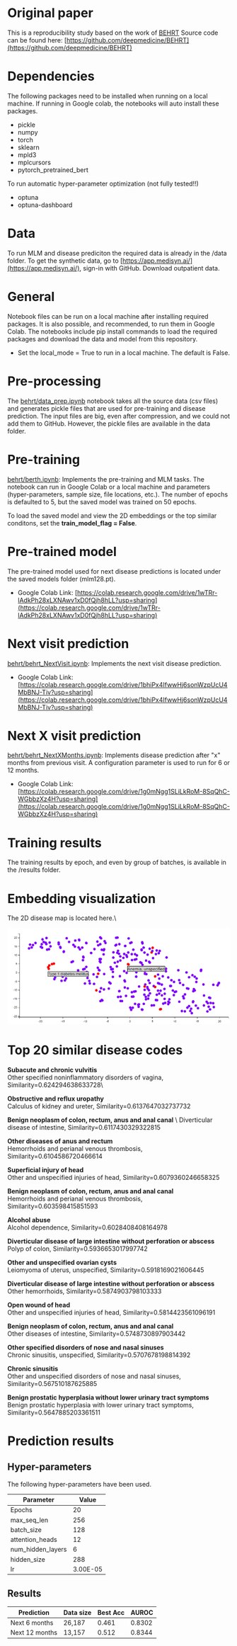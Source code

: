 
# Original paper
This is a reproducibility study based on the work of [BEHRT](https://www.nature.com/articles/s41598-020-62922-y)
Source code can be found here: [https://github.com/deepmedicine/BEHRT](https://github.com/deepmedicine/BEHRT)

# Dependencies
The following packages need to be installed when running on a local machine. If running in Google colab, the notebooks will auto install these packages.

- pickle
- numpy
- torch
- sklearn
- mpld3
- mplcursors
- pytorch_pretrained_bert

To run automatic hyper-parameter optimization (not fully tested!!)
- optuna
- optuna-dashboard

# Data
To run MLM and disease prediciton the required data is already in the /data folder.
To get the synthetic data, go to [https://app.medisyn.ai/](https://app.medisyn.ai/), sign-in with GitHub. Download outpatient data.

# General
Notebook files can be run on a local machine after installing required packages. It is also possible, and recommended, to run them in Google Colab. The notebooks include pip install commands to load the required packages and download the data and model from this repository.

- Set the local_mode = True to run in a local machine. The default is False.

# Pre-processing
The [behrt/data_prep.ipynb](/behrt/data_prep.ipynb) notebook takes all the source data (csv files) and generates pickle files that are used for pre-training and disease prediction. The input files are big, even after compression, and we could not add them to GitHub. However, the pickle files are available in the data folder.

# Pre-training
[behrt/berth.ipynb](/behrt/behrth.ipynb): Implements the pre-training and MLM tasks. The notebook can run in Google Colab or a local machine and parameters (hyper-parameters, sample size, file locations, etc.). The number of epochs is defaulted to 5, but the saved model was trained on 50 epochs.

To load the saved model and view the 2D embeddings or the top similar conditons, set the **train_model_flag = False**.

 # Pre-trained model
 The pre-trained model used for next disease predictions is located under the saved models folder (mlm128.pt).

- Google Colab Link: [https://colab.research.google.com/drive/1wTRr-lAdkPh28xLXNAwv1xD0fQjh8hLL?usp=sharing](https://colab.research.google.com/drive/1wTRr-lAdkPh28xLXNAwv1xD0fQjh8hLL?usp=sharing)

# Next visit prediction
[behrt/behrt_NextVisit.ipynb](/behrt/behrt_NextVisit.ipynb): Implements the next visit disease prediction.

- Google Colab Link: [https://colab.research.google.com/drive/1bhiPx4IfwwHj6sonWzpUcU4MbBNJ-Tiv?usp=sharing](https://colab.research.google.com/drive/1bhiPx4IfwwHj6sonWzpUcU4MbBNJ-Tiv?usp=sharing)

# Next X visit prediction
[behrt/behrt_NextXMonths.ipynb](/behrt/behrt_NextXMonths.ipynb): Implements disease prediction after "x" months from previous visit. A configuration parameter is used to run for 6 or 12 months.

- Google Colab Link: [https://colab.research.google.com/drive/1g0mNgg1SLiLkRoM-8SqQhC-WGbbzXz4H?usp=sharing](https://colab.research.google.com/drive/1g0mNgg1SLiLkRoM-8SqQhC-WGbbzXz4H?usp=sharing)

# Training results
The training results by epoch, and even by group of batches, is available in the /results folder.

# Embedding visualization
The 2D disease map is located here.\

![](/images/embeddings-2d.png)


# Top 20 similar disease codes
**Subacute and chronic vulvitis**\
	 Other specified noninflammatory disorders of vagina, Similarity=0.624294638633728\

**Obstructive and reflux uropathy** \
	 Calculus of kidney and ureter, Similarity=0.6137647032737732  

**Benign neoplasm of colon, rectum, anus and anal canal** \ 
	 Diverticular disease of intestine, Similarity=0.6117430329322815  

**Other diseases of anus and rectum**\
	 Hemorrhoids and perianal venous thrombosis, Similarity=0.6104586720466614

**Superficial injury of head** \
	 Other and unspecified injuries of head, Similarity=0.6079360246658325

**Benign neoplasm of colon, rectum, anus and anal canal** \
	 Hemorrhoids and perianal venous thrombosis, Similarity=0.603598415851593
	 
**Alcohol abuse** \
	 Alcohol dependence, Similarity=0.6028408408164978

**Diverticular disease of large intestine without perforation or abscess** \
	 Polyp of colon, Similarity=0.5936653017997742

**Other and unspecified ovarian cysts** \
	 Leiomyoma of uterus, unspecified, Similarity=0.5918169021606445

**Diverticular disease of large intestine without perforation or abscess**\
	 Other hemorrhoids, Similarity=0.5874903798103333

**Open wound of head** \
	 Other and unspecified injuries of head, Similarity=0.5814423561096191

**Benign neoplasm of colon, rectum, anus and anal canal** \
	 Other diseases of intestine, Similarity=0.5748730897903442

**Other specified disorders of nose and nasal sinuses** \
	 Chronic sinusitis, unspecified, Similarity=0.5707678198814392

**Chronic sinusitis** \
	 Other and unspecified disorders of nose and nasal sinuses, Similarity=0.567510187625885

**Benign prostatic hyperplasia without lower urinary tract symptoms** \
	 Benign prostatic hyperplasia with lower urinary tract symptoms, Similarity=0.5647885203361511


# Prediction results
## Hyper-parameters 
The following hyper-parameters have been used.

| Parameter         | Value    |
|-------------------|----------|
| Epochs            | 20       |
| max_seq_len       | 256      |
| batch_size        | 128      |
| attention_heads   | 12       |
| num_hidden_layers | 6        |
| hidden_size       | 288      |
| lr                | 3.00E-05 |

## Results
| Prediction     | Data size | Best Acc | AUROC  |
|----------------|-----------|----------|--------|
| Next 6 months  | 26,187    | 0.461    | 0.8302 |
| Next 12 months | 13,157    | 0.512    | 0.8344 |

